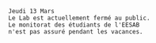     Jeudi 13 Mars
    Le Lab est actuellement fermé au public. 
    Le monitorat des étudiants de l'EESAB 
    n'est pas assuré pendant les vacances.
    

